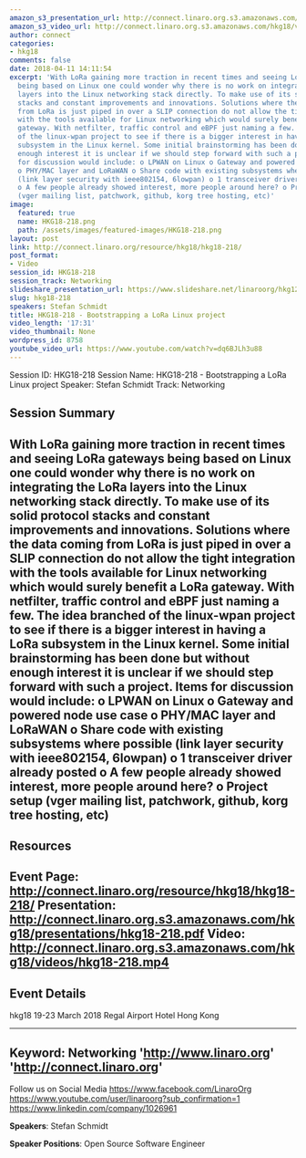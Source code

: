 ```yaml
---
amazon_s3_presentation_url: http://connect.linaro.org.s3.amazonaws.com/hkg18/presentations/hkg18-218.pdf
amazon_s3_video_url: http://connect.linaro.org.s3.amazonaws.com/hkg18/videos/hkg18-218.mp4
author: connect
categories:
- hkg18
comments: false
date: 2018-04-11 14:11:54
excerpt: 'With LoRa gaining more traction in recent times and seeing LoRa gateways
  being based on Linux one could wonder why there is no work on integrating the LoRa
  layers into the Linux networking stack directly. To make use of its solid protocol
  stacks and constant improvements and innovations. Solutions where the data coming
  from LoRa is just piped in over a SLIP connection do not allow the tight integration
  with the tools available for Linux networking which would surely benefit a LoRa
  gateway. With netfilter, traffic control and eBPF just naming a few. The idea branched
  of the linux-wpan project to see if there is a bigger interest in having a LoRa
  subsystem in the Linux kernel. Some initial brainstorming has been done but without
  enough interest it is unclear if we should step forward with such a project. Items
  for discussion would include: o LPWAN on Linux o Gateway and powered node use case
  o PHY/MAC layer and LoRaWAN o Share code with existing subsystems where possible
  (link layer security with ieee802154, 6lowpan) o 1 transceiver driver already posted
  o A few people already showed interest, more people around here? o Project setup
  (vger mailing list, patchwork, github, korg tree hosting, etc)'
image:
  featured: true
  name: HKG18-218.png
  path: /assets/images/featured-images/HKG18-218.png
layout: post
link: http://connect.linaro.org/resource/hkg18/hkg18-218/
post_format:
- Video
session_id: HKG18-218
session_track: Networking
slideshare_presentation_url: https://www.slideshare.net/linaroorg/hkg1218-bootstrapping-a-lora-linux-project
slug: hkg18-218
speakers: Stefan Schmidt
title: HKG18-218 - Bootstrapping a LoRa Linux project
video_length: '17:31'
video_thumbnail: None
wordpress_id: 8758
youtube_video_url: https://www.youtube.com/watch?v=dq6BJLh3u88
---
```


Session ID: HKG18-218
Session Name: HKG18-218 - Bootstrapping a LoRa Linux project
Speaker: Stefan Schmidt
Track: Networking


## Session Summary
With LoRa gaining more traction in recent times and seeing LoRa gateways being based on Linux one could wonder why there is no work on integrating the LoRa layers into the Linux networking stack directly. To make use of its solid protocol stacks and constant improvements and innovations. Solutions where the data coming from LoRa is just piped in over a SLIP connection do not allow the tight integration with the tools available for Linux networking which would surely benefit a LoRa gateway. With netfilter, traffic control and eBPF just naming a few. The idea branched of the linux-wpan project to see if there is a bigger interest in having a LoRa subsystem in the Linux kernel. Some initial brainstorming has been done but without enough interest it is unclear if we should step forward with such a project. Items for discussion would include: o LPWAN on Linux o Gateway and powered node use case o PHY/MAC layer and LoRaWAN o Share code with existing subsystems where possible (link layer security with ieee802154, 6lowpan) o 1 transceiver driver already posted o A few people already showed interest, more people around here? o Project setup (vger mailing list, patchwork, github, korg tree hosting, etc)
---------------------------------------------------
## Resources
Event Page: http://connect.linaro.org/resource/hkg18/hkg18-218/
Presentation: http://connect.linaro.org.s3.amazonaws.com/hkg18/presentations/hkg18-218.pdf
Video: http://connect.linaro.org.s3.amazonaws.com/hkg18/videos/hkg18-218.mp4
 ---------------------------------------------------
## Event Details
hkg18
19-23 March 2018 
Regal Airport Hotel Hong Kong

---------------------------------------------------
Keyword: Networking
'http://www.linaro.org'
'http://connect.linaro.org'
---------------------------------------------------
Follow us on Social Media
https://www.facebook.com/LinaroOrg
https://www.youtube.com/user/linaroorg?sub_confirmation=1
https://www.linkedin.com/company/1026961

**Speakers**: Stefan Schmidt

**Speaker Positions**: Open Source Software Engineer